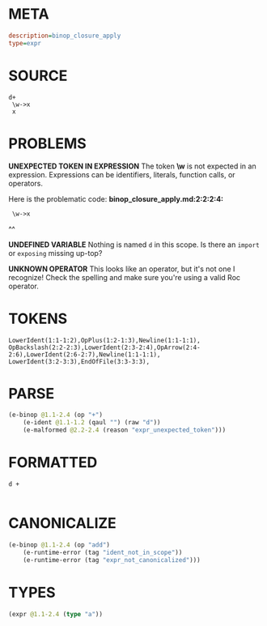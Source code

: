 # META
~~~ini
description=binop_closure_apply
type=expr
~~~
# SOURCE
~~~roc
d+
 \w->x
 x
~~~
# PROBLEMS
**UNEXPECTED TOKEN IN EXPRESSION**
The token **\w** is not expected in an expression.
Expressions can be identifiers, literals, function calls, or operators.

Here is the problematic code:
**binop_closure_apply.md:2:2:2:4:**
```roc
 \w->x
```
 ^^


**UNDEFINED VARIABLE**
Nothing is named `d` in this scope.
Is there an `import` or `exposing` missing up-top?

**UNKNOWN OPERATOR**
This looks like an operator, but it's not one I recognize!
Check the spelling and make sure you're using a valid Roc operator.

# TOKENS
~~~zig
LowerIdent(1:1-1:2),OpPlus(1:2-1:3),Newline(1:1-1:1),
OpBackslash(2:2-2:3),LowerIdent(2:3-2:4),OpArrow(2:4-2:6),LowerIdent(2:6-2:7),Newline(1:1-1:1),
LowerIdent(3:2-3:3),EndOfFile(3:3-3:3),
~~~
# PARSE
~~~clojure
(e-binop @1.1-2.4 (op "+")
	(e-ident @1.1-1.2 (qaul "") (raw "d"))
	(e-malformed @2.2-2.4 (reason "expr_unexpected_token")))
~~~
# FORMATTED
~~~roc
d +
	
~~~
# CANONICALIZE
~~~clojure
(e-binop @1.1-2.4 (op "add")
	(e-runtime-error (tag "ident_not_in_scope"))
	(e-runtime-error (tag "expr_not_canonicalized")))
~~~
# TYPES
~~~clojure
(expr @1.1-2.4 (type "a"))
~~~
